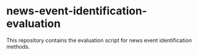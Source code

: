 # news-event-identification-evaluation
This repository contains the evaluation script for news event identification methods.
